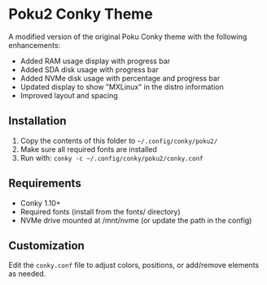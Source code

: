 # Poku2 Conky Theme

A modified version of the original Poku Conky theme with the following enhancements:

- Added RAM usage display with progress bar
- Added SDA disk usage with progress bar
- Added NVMe disk usage with percentage and progress bar
- Updated display to show "MXLinux" in the distro information
- Improved layout and spacing

## Installation

1. Copy the contents of this folder to `~/.config/conky/poku2/`
2. Make sure all required fonts are installed
3. Run with: `conky -c ~/.config/conky/poku2/conky.conf`

## Requirements

- Conky 1.10+
- Required fonts (install from the fonts/ directory)
- NVMe drive mounted at /mnt/nvme (or update the path in the config)

## Customization

Edit the `conky.conf` file to adjust colors, positions, or add/remove elements as needed.
